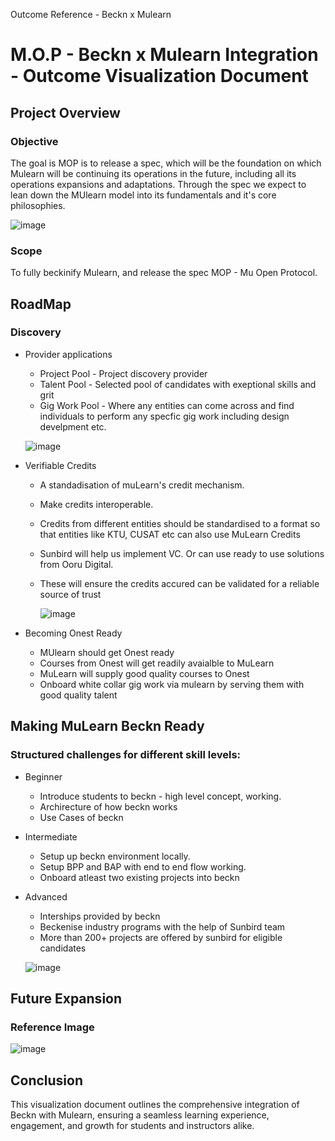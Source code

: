 
Outcome Reference - Beckn x Mulearn

# M.O.P - Beckn x Mulearn Integration - Outcome Visualization Document

## Project Overview

### Objective
The goal is MOP is to release a spec, which will be the foundation on which Mulearn will be continuing its operations in the future, including all its operations expansions and adaptations. Through the spec we expect to lean down the MUlearn model into its fundamentals and it's core philosophies. 

![image](https://github.com/iamanilantony/MuLearn/assets/92921196/0009c46a-fdad-473a-9ddc-fd07442799f0)


### Scope
To fully beckinify Mulearn, and release the spec MOP - Mu Open Protocol.

## RoadMap

### Discovery
- Provider applications
    - Project Pool - Project discovery provider
    - Talent Pool - Selected pool of candidates with exeptional skills and grit
    - Gig Work Pool - Where any entities can come across and find individuals to perform any specfic gig work including design develpment etc.

    ![image](https://github.com/iamanilantony/MuLearn/assets/92921196/f56a89be-780c-4041-a4e0-174757e1fcdb)

- Verifiable Credits
    - A standadisation of muLearn's credit mechanism.
    - Make credits interoperable.
    - Credits from different entities should be standardised to a format so that entities like KTU, CUSAT etc can also use MuLearn Credits
    - Sunbird will help us implement VC. Or can use ready to use solutions from Ooru Digital.
    - These will ensure the credits accured can be validated for a reliable source of trust

      ![image](https://github.com/iamanilantony/MuLearn/assets/92921196/664ab748-b48d-437a-af6a-c55533bfb5f4)
 

- Becoming Onest Ready
    - MUlearn should get Onest ready
    - Courses from Onest will get readily avaialble to MuLearn
    - MuLearn will supply good quality courses to Onest
    - Onboard white collar gig work via mulearn by serving them with good quality talent


## Making MuLearn Beckn Ready

### Structured challenges for different skill levels:
- Beginner
  - Introduce students to beckn - high level concept, working.
  - Archirecture of how beckn works
  - Use Cases of beckn
- Intermediate
  - Setup up beckn environment locally.
  - Setup BPP and BAP with end to end flow working.
  - Onboard atleast two existing projects into beckn
- Advanced
  - Interships provided by beckn
  - Beckenise industry programs with the help of Sunbird team
  - More than 200+ projects are offered by sunbird for eligible candidates

   ![image](https://github.com/iamanilantony/MuLearn/assets/92921196/d308e689-a0e6-4c04-bd96-7063c9569ecf)



## Future Expansion

### Reference Image
![image](https://github.com/iamanilantony/MuLearn/assets/92921196/4bebac5e-5000-4616-a852-f86d68e54243)

## Conclusion

This visualization document outlines the comprehensive integration of Beckn with Mulearn, ensuring a seamless learning experience, engagement, and growth for students and instructors alike.

